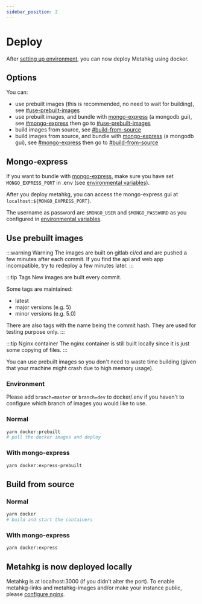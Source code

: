 ```yaml
---
sidebar_position: 2
---
```


# Deploy

After [setting up environment](/docs/category/set-up-environment), you can now deploy Metahkg using docker.

## Options

You can:

- use prebuilt images (this is recommended, no need to wait for building), see [#use-prebuilt-images](#use-prebuilt-images)
- use prebuilt images, and bundle with [mongo-express](https://github.com/mongo-express/mongo-express) (a mongodb gui), see [#mongo-express](#mongo-express) then go to [#use-prebuilt-images](#use-prebuilt-images)
- build images from source, see [#build-from-source](#build-from-source)
- build images from source, and bundle with [mongo-express](https://github.com/mongo-express/mongo-express) (a mongodb gui), see [#mongo-express](#mongo-express) then go to [#build-from-source](#build-from-source)

## Mongo-express

If you want to bundle with [mongo-express](https://github.com/mongo-express/mongo-express), make sure you have set `MONGO_EXPRESS_PORT` in .env (see [environmental variables](./setup/env.md)).

After you deploy metahkg, you can access the mongo-express gui at `localhost:${MONGO_EXPRESS_PORT}`.

The username as password are `$MONGO_USER` and `$MONGO_PASSWORD` as you configured in [environmental variables](./setup/env.md).


## Use prebuilt images

:::warning Warning
The images are built on gitlab ci/cd and are pushed a few minutes after each commit. If you find the api and web app incompatible, try to redeploy a few minutes later.
:::

:::tip Tags
New images are built every commit.

Some tags are maintained:

- latest
- major versions (e.g. 5)
- minor versions (e.g. 5.0)

There are also tags with the name being the commit hash. They are used for testing purpose only.
:::

:::tip Nginx container
The nginx container is still built locally since it is just some copying of files.
:::

You can use prebuilt images so you don't need to waste time building (given that your machine might crash due to high memory usage).

### Environment

Please add `branch=master` or `branch=dev` to docker/.env if you haven't to configure which branch of images you would like to use.

### Normal

```bash
yarn docker:prebuilt
# pull the docker images and deploy
```

### With mongo-express

```bash
yarn docker:express-prebuilt
```

## Build from source

### Normal

```bash
yarn docker
# build and start the containers
```

### With mongo-express

```bash
yarn docker:express
```

## Metahkg is now deployed locally

Metahkg is at localhost:3000 (if you didn't alter the port). To enable metahkg-links and metahkg-images and/or make your instance public, please [configure nginx](/docs/category/configure-nginx).
